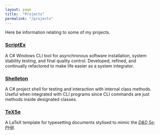 ```yaml
---
layout: page
title:  "Projects"
permalink: "/projects"
---
```

Here be information relating to some of my projects.




### **[ScriptEx](/projects/scriptex)**
A C# Windows CLI tool for asynchronous software installation, system stability testing, and final quality control. Developed, refined, and continually refactored to make life easier as a system integrator.



### **[Shelleton](/projects/shelleton)**
A C# project shell for testing and interaction with internal class methods. Useful when integrated with CLI programs since CLI commands are just methods inside designated classes.


### **[TeX5e](/projects/tex5e)**
A LaTeX template for typesetting documents stylised to mimic the <abbr title="Dungeons & Dragons 5th Edition Player's Handbook"><em>D&D 5e: PHB</em></abbr>.
